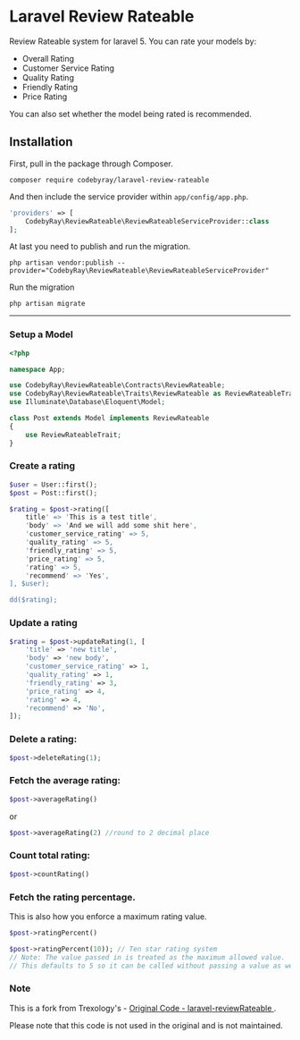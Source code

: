 # Laravel Review Rateable
Review Rateable system for laravel 5. You can rate your models by:
- Overall Rating
- Customer Service Rating
- Quality Rating
- Friendly Rating
- Price Rating

You can also set whether the model being rated is recommended.

## Installation

First, pull in the package through Composer.

```
composer require codebyray/laravel-review-rateable
```

And then include the service provider within `app/config/app.php`.

```php
'providers' => [
    CodebyRay\ReviewRateable\ReviewRateableServiceProvider::class
];
```

At last you need to publish and run the migration.
```
php artisan vendor:publish --provider="CodebyRay\ReviewRateable\ReviewRateableServiceProvider"
```

Run the migration
```
php artisan migrate
```

-----

### Setup a Model
```php
<?php

namespace App;

use CodebyRay\ReviewRateable\Contracts\ReviewRateable;
use CodebyRay\ReviewRateable\Traits\ReviewRateable as ReviewRateableTrait;
use Illuminate\Database\Eloquent\Model;

class Post extends Model implements ReviewRateable
{
    use ReviewRateableTrait;
}
```

### Create a rating
```php
$user = User::first();
$post = Post::first();

$rating = $post->rating([
    title' => 'This is a test title',
    'body' => 'And we will add some shit here',
    'customer_service_rating' => 5,
    'quality_rating' => 5,
    'friendly_rating' => 5,
    'price_rating' => 5,
    'rating' => 5,
    'recommend' => 'Yes',
], $user);

dd($rating);
```

### Update a rating
```php
$rating = $post->updateRating(1, [
    'title' => 'new title',
    'body' => 'new body',
    'customer_service_rating' => 1,
    'quality_rating' => 1,
    'friendly_rating' => 3,
    'price_rating' => 4,
    'rating' => 4,
    'recommend' => 'No',
]);
```

### Delete a rating:
```php
$post->deleteRating(1);
```

### Fetch the average rating:
````php
$post->averageRating()
````

or

````php
$post->averageRating(2) //round to 2 decimal place
````

### Count total rating:
````php
$post->countRating()
````

### Fetch the rating percentage.
This is also how you enforce a maximum rating value.
````php
$post->ratingPercent()

$post->ratingPercent(10)); // Ten star rating system
// Note: The value passed in is treated as the maximum allowed value.
// This defaults to 5 so it can be called without passing a value as well.
````

### Note
This is a fork from Trexology's - [Original Code - laravel-reviewRateable
](https://github.com/Trexology/laravel-reviewRateable).

Please note that this code is not used in the original and is not maintained.

